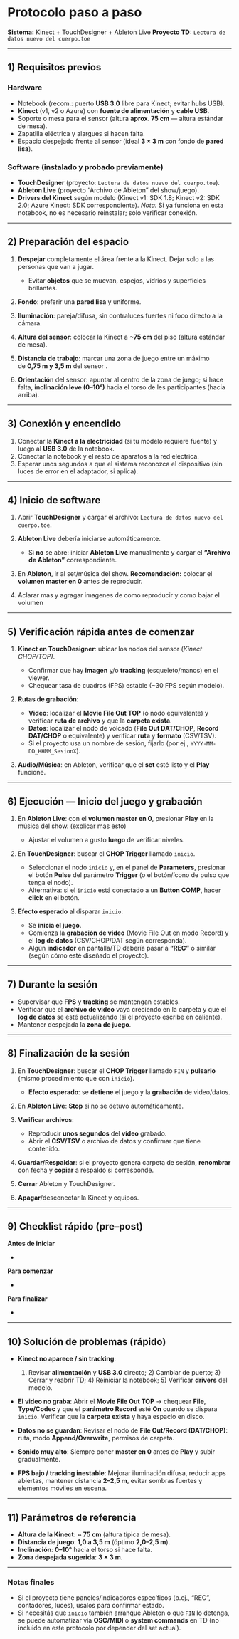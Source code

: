 # Protocolo paso a paso

**Sistema:** Kinect + TouchDesigner + Ableton Live
**Proyecto TD:** `Lectura de datos nuevo del cuerpo.toe`

---

## 1) Requisitos previos

### Hardware

* Notebook (recom.: puerto **USB 3.0** libre para Kinect; evitar hubs USB).
* **Kinect** (v1, v2 o Azure) con **fuente de alimentación** y **cable USB**.
* Soporte o mesa para el sensor (altura **aprox. 75 cm** — altura estándar de mesa).
* Zapatilla eléctrica y alargues si hacen falta.
* Espacio despejado frente al sensor (ideal **3 × 3 m** con fondo de **pared lisa**).

### Software (instalado y probado previamente)

* **TouchDesigner** (proyecto: `Lectura de datos nuevo del cuerpo.toe`).
* **Ableton Live** (proyecto “Archivo de Ableton” del show/juego).
* **Drivers del Kinect** según modelo (Kinect v1: SDK 1.8; Kinect v2: SDK 2.0; Azure Kinect: SDK correspondiente).
  *Nota:* Si ya funciona en esta notebook, no es necesario reinstalar; solo verificar conexión.

---

## 2) Preparación del espacio

1. **Despejar** completamente el área frente a la Kinect. Dejar solo a las personas que van a jugar.

   * Evitar **objetos** que se muevan, espejos, vidrios y superficies brillantes.
2. **Fondo**: preferir una **pared lisa** y uniforme.
3. **Iluminación**: pareja/difusa, sin contraluces fuertes ni foco directo a la cámara.
4. **Altura del sensor**: colocar la Kinect a **\~75 cm** del piso (altura estándar de mesa).
5. **Distancia de trabajo**: marcar una zona de juego entre un máximo de **0,75 m y 3,5 m** del sensor .
6. **Orientación** del sensor: apuntar al centro de la zona de juego; si hace falta, **inclinación leve (0–10°)** hacia el torso de les participantes (hacia arriba).

---

## 3) Conexión y encendido

1. Conectar la **Kinect a la electricidad** (si tu modelo requiere fuente) y luego al **USB 3.0** de la notebook.
2. Conectar la notebook y el resto de aparatos a la red eléctrica.
3. Esperar unos segundos a que el sistema reconozca el dispositivo (sin luces de error en el adaptador, si aplica).

---

## 4) Inicio de software

1. Abrir **TouchDesigner** y cargar el archivo: `Lectura de datos nuevo del cuerpo.toe`.
2. **Ableton Live** debería iniciarse automáticamente.

   * Si **no** se abre: iniciar **Ableton Live** manualmente y cargar el **“Archivo de Ableton”** correspondiente.
3. En **Ableton**, ir al set/música del show. **Recomendación:** colocar el **volumen master en 0** antes de reproducir.
4. Aclarar mas y agragar imagenes de como reproducir y como bajar el volumen

---

## 5) Verificación rápida antes de comenzar

1. **Kinect en TouchDesigner**: ubicar los nodos del sensor (*Kinect CHOP/TOP)*.

   * Confirmar que hay **imagen** y/o **tracking** (esqueleto/manos) en el viewer.
   * Chequear tasa de cuadros (FPS) estable (\~30 FPS según modelo).
2. **Rutas de grabación**:

   * **Video**: localizar el **Movie File Out TOP** (o nodo equivalente) y verificar **ruta de archivo** y que la **carpeta exista**.
   * **Datos**: localizar el nodo de volcado (**File Out DAT/CHOP**, **Record DAT/CHOP** o equivalente) y verificar **ruta** y **formato** (CSV/TSV).
   * Si el proyecto usa un nombre de sesión, fijarlo (por ej., `YYYY-MM-DD_HHMM_SesionX`).
3. **Audio/Música**: en Ableton, verificar que el **set** esté listo y el **Play** funcione.

---

## 6) Ejecución — Inicio del juego y grabación

1. En **Ableton Live**: con el **volumen master en 0**, presionar **Play** en la música del show. (explicar mas esto)

   * Ajustar el volumen a gusto **luego** de verificar niveles.
2. En **TouchDesigner**: buscar el **CHOP Trigger** llamado `inicio`.

   * Seleccionar el nodo `inicio` y, en el panel de **Parameters**, presionar el botón **Pulse** del parámetro **Trigger** (o el botón/ícono de pulso que tenga el nodo).
   * Alternativa: si el `inicio` está conectado a un **Button COMP**, hacer **click** en el botón.
3. **Efecto esperado** al disparar `inicio`:

   * Se **inicia el juego**.
   * Comienza la **grabación de video** (Movie File Out en modo Record) y el **log de datos** (CSV/CHOP/DAT según corresponda).
   * Algún **indicador** en pantalla/TD debería pasar a **“REC”** o similar (según cómo esté diseñado el proyecto).

---

## 7) Durante la sesión

* Supervisar que **FPS** y **tracking** se mantengan estables.
* Verificar que el **archivo de video** vaya creciendo en la carpeta y que el **log de datos** se esté actualizando (si el proyecto escribe en caliente).
* Mantener despejada la **zona de juego**.

---

## 8) Finalización de la sesión

1. En **TouchDesigner**: buscar el **CHOP Trigger** llamado `FIN` y **pulsarlo** (mismo procedimiento que con `inicio`).

   * **Efecto esperado**: se **detiene** el juego y la **grabación** de video/datos.
2. En **Ableton Live**: **Stop** si no se detuvo automáticamente.
3. **Verificar archivos**:

   * Reproducir **unos segundos** del **video** grabado.
   * Abrir el **CSV/TSV** o archivo de datos y confirmar que tiene contenido.
4. **Guardar/Respaldar**: si el proyecto genera carpeta de sesión, **renombrar** con fecha y **copiar** a respaldo si corresponde.
5. **Cerrar** Ableton y TouchDesigner.
6. **Apagar**/desconectar la Kinect y equipos.

---

## 9) Checklist rápido (pre–post)

**Antes de iniciar**

*

**Para comenzar**

*

**Para finalizar**

*

---

## 10) Solución de problemas (rápido)

* **Kinect no aparece / sin tracking**:

  1. Revisar **alimentación** y **USB 3.0** directo; 2) Cambiar de puerto; 3) Cerrar y reabrir TD; 4) Reiniciar la notebook; 5) Verificar **drivers** del modelo.
* **El video no graba**:
  Abrir el **Movie File Out TOP** → chequear **File**, **Type/Codec** y que el **parámetro Record** esté **On** cuando se dispara `inicio`. Verificar que la **carpeta exista** y haya espacio en disco.
* **Datos no se guardan**:
  Revisar el nodo de **File Out/Record (DAT/CHOP)**: ruta, modo **Append/Overwrite**, permisos de carpeta.
* **Sonido muy alto**:
  Siempre poner **master en 0** antes de **Play** y subir gradualmente.
* **FPS bajo / tracking inestable**:
  Mejorar iluminación difusa, reducir apps abiertas, mantener distancia **2–2,5 m**, evitar sombras fuertes y elementos móviles en escena.

---

## 11) Parámetros de referencia

* **Altura de la Kinect**: **≈ 75 cm** (altura típica de mesa).
* **Distancia de juego**: **1,0 a 3,5 m** (óptimo **2,0–2,5 m**).
* **Inclinación**: **0–10°** hacia el torso si hace falta.
* **Zona despejada sugerida**: **3 × 3 m**.

---

### Notas finales

* Si el proyecto tiene paneles/indicadores específicos (p.ej., “REC”, contadores, luces), usalos para confirmar estado.
* Si necesitás que `inicio` también arranque Ableton o que `FIN` lo detenga, se puede automatizar vía **OSC/MIDI** o **system commands** en TD (no incluido en este protocolo por depender del set actual).
